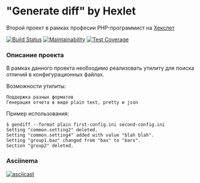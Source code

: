 # "Generate diff" by Hexlet

Второй проект в рамках професии PHP-программист на [Хекслет](https://ru.hexlet.io/professions/php)

[![Build Status](https://travis-ci.org/julbel1984/php-project-lvl2.svg?branch=master)](https://travis-ci.org/julbel1984/php-project-lvl2)
[![Maintainability](https://api.codeclimate.com/v1/badges/21a857375482c60a5daa/maintainability)](https://codeclimate.com/github/julbel1984/php-project-lvl2/maintainability)
[![Test Coverage](https://api.codeclimate.com/v1/badges/21a857375482c60a5daa/test_coverage)](https://codeclimate.com/github/julbel1984/php-project-lvl2/test_coverage)


### Описание проекта

В рамках данного проекта необходимо реализовать утилиту для поиска отличий в конфигурационных файлах.

Возможности утилиты:

    Поддержка разных форматов
    Генерация отчета в виде plain text, pretty и json

Пример использования:

```
$ gendiff --format plain first-config.ini second-config.ini
Setting "common.setting2" deleted.
Setting "common.setting4" added with value "blah blah".
Setting "group1.baz" changed from "bas" to "bars".
Section "group2" deleted.
```

### Asciinema
[![asciicast](https://asciinema.org/a/bdje8uUqmpCnTnTgd68QFJYLl.svg)](https://asciinema.org/a/bdje8uUqmpCnTnTgd68QFJYLl)